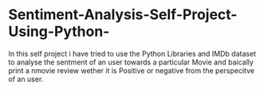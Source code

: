 # Sentiment-Analysis-Self-Project-Using-Python-

In this self project i have tried to use the Python Libraries and IMDb dataset to analyse the sentment of an user 
towards a particular Movie and baically print a nmovie review wether it is Positive or negative from the perspecitve of an user.
